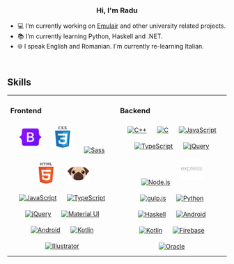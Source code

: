### <div align="center">Hi, I'm Radu</div>
- 💻 I’m currently working on [Emulair](https://github.com/Emulair/Emulair) and other university related projects.
- 📚 I’m currently learning Python, Haskell and .NET.
- 🌐 I speak English and Romanian. I'm currently re-learning Italian.

<br/>

## Skills
<table><tr>
<td valign="top" width="50%">

### Frontend
<div align="center">
        <a href="https://getbootstrap.com/docs/3.4/javascript/" target="_blank"><img style="margin: 10px"
            src="https://raw.githubusercontent.com/RaduBratan/RaduBratan/main/Bootstrap%20Logo.svg" alt="Bootstrap"
            height="50" /></a>
        <a href="https://www.w3schools.com/css/" target="_blank"><img style="margin: 10px"
            src="https://raw.githubusercontent.com/RaduBratan/RaduBratan/main/CSS3%20Logo.svg" alt="CSS3"
            height="50" /></a>
        <a href="https://sass-lang.com/" target="_blank"><img style="margin: 10px"
            src="https://profilinator.rishav.dev/skills-assets/sass-original.svg" alt="Sass" height="50" /></a>
        <a href="https://en.wikipedia.org/wiki/HTML5" target="_blank"><img style="margin: 10px"
            src="https://raw.githubusercontent.com/RaduBratan/RaduBratan/main/HTML5%20Logo.svg" alt="HTML5"
            height="50" /></a>
        <a href="https://pugjs.org/api/getting-started.html" target="_blank"><img style="margin: 10px"
            src="https://raw.githubusercontent.com/RaduBratan/RaduBratan/main/PugJS%20Logo.svg" alt="Pug.js"
            height="50" /></a>
        <a href="https://www.javascript.com/" target="_blank"><img style="margin: 10px"
            src="https://profilinator.rishav.dev/skills-assets/javascript-original.svg" alt="JavaScript"
            height="50" /></a>
        <a href="https://www.typescriptlang.org/" target="_blank"><img style="margin: 10px"
            src="https://profilinator.rishav.dev/skills-assets/typescript-original.svg" alt="TypeScript"
            height="50" /></a>
        <a href="https://jquery.com/" target="_blank"><img style="margin: 10px"
            src="https://profilinator.rishav.dev/skills-assets/jquery.png" alt="jQuery" height="50" /></a>
        <a href="https://mui.com/" target="_blank"><img style="margin: 10px"
            src="https://profilinator.rishav.dev/skills-assets/mui.png" alt="Material UI" height="50" /></a>
        <a href="https://www.android.com/intl/en_in/" target="_blank"><img style="margin: 10px"
            src="https://profilinator.rishav.dev/skills-assets/android-original-wordmark.svg" alt="Android"
            height="50" /></a>
        <a href="https://kotlinlang.org/" target="_blank"><img style="margin: 10px"
            src="https://profilinator.rishav.dev/skills-assets/kotlinlang-icon.svg" alt="Kotlin" height="50" /></a>
        <a href="https://www.adobe.com/in/products/illustrator.html" target="_blank"><img style="margin: 10px"
            src="https://profilinator.rishav.dev/skills-assets/adobe_illustrator-icon.svg" alt="Illustrator"
            height="50" /></a>
      </div>
</td>

<td valign="top" width="50%">

### Backend
<div align="center">
        <a href="https://www.cplusplus.com/" target="_blank"><img style="margin: 10px"
            src="https://profilinator.rishav.dev/skills-assets/cplusplus-original.svg" alt="C++" height="50" /></a>
        <a href="https://www.cprogramming.com/" target="_blank"><img style="margin: 10px"
            src="https://profilinator.rishav.dev/skills-assets/c-original.svg" alt="C" height="50" /></a>
        <a href="https://www.javascript.com/" target="_blank"><img style="margin: 10px"
            src="https://profilinator.rishav.dev/skills-assets/javascript-original.svg" alt="JavaScript"
            height="50" /></a>
        <a href="https://www.typescriptlang.org/" target="_blank"><img style="margin: 10px"
            src="https://profilinator.rishav.dev/skills-assets/typescript-original.svg" alt="TypeScript"
            height="50" /></a>
        <a href="https://jquery.com/" target="_blank"><img style="margin: 10px"
            src="https://profilinator.rishav.dev/skills-assets/jquery.png" alt="jQuery" height="50" /></a>
        <a href="https://nodejs.org/" target="_blank"><img style="margin: 10px"
            src="https://profilinator.rishav.dev/skills-assets/nodejs-original-wordmark.svg" alt="Node.js"
            height="50" /></a>
        <a href="https://expressjs.com/" target="_blank"><img style="margin: 10px;"
            src="https://raw.githubusercontent.com/RaduBratan/RaduBratan/main/ExpressJS%20Logo.svg" alt="Express.js"
            height="50" /></a>
        <a href="https://gulpjs.com/" target="_blank"><img style="margin: 10px"
            src="https://profilinator.rishav.dev/skills-assets/gulp-plain.svg" alt="gulp.js" height="50" /></a>
        <a href="https://www.python.org/" target="_blank"><img style="margin: 10px"
            src="https://profilinator.rishav.dev/skills-assets/python-original.svg" alt="Python" height="50" /></a>
        <a href="https://www.haskell.org/" target="_blank"><img style="margin: 10px"
            src="https://profilinator.rishav.dev/skills-assets/haskell.png" alt="Haskell" height="50" /></a>
        <a href="https://www.android.com/intl/en_in/" target="_blank"><img style="margin: 10px"
            src="https://profilinator.rishav.dev/skills-assets/android-original-wordmark.svg" alt="Android"
            height="50" /></a>
        <a href="https://kotlinlang.org/" target="_blank"><img style="margin: 10px"
            src="https://profilinator.rishav.dev/skills-assets/kotlinlang-icon.svg" alt="Kotlin" height="50" /></a>
        <a href="https://firebase.google.com/" target="_blank"><img style="margin: 10px"
            src="https://profilinator.rishav.dev/skills-assets/firebase.png" alt="Firebase" height="50" /></a>
        <a href="https://www.oracle.com/in/index.html" target="_blank"><img style="margin: 10px"
            src="https://profilinator.rishav.dev/skills-assets/oracle-original.svg" alt="Oracle" height="50" /></a>
      </div>
</td>
</tr></table>  

<!--
<br/>

## Github Stats  
<div align="center">
  <img
    src="https://github-readme-stats-radubratan.vercel.app/api?username=RaduBratan&bg_color=0000&text_color=aaa&title_color=fefefe&icon_color=fefefe&border_color=666&border_radius=24&show_icons=true&count_private=true&include_all_commits=true"
    align="center" />
</div>
-->
